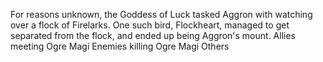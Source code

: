 



For reasons unknown, the Goddess of Luck tasked Aggron with watching over a flock of Firelarks. One such bird, Flockheart, managed to get separated from the flock, and ended up being Aggron's mount.
Allies meeting Ogre Magi
Enemies killing Ogre Magi
Others
